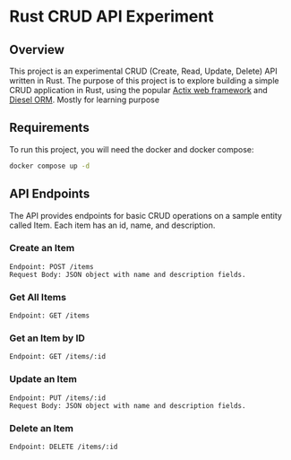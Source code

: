 # Rust CRUD API Experiment

## Overview

This project is an experimental CRUD (Create, Read, Update, Delete) API written in Rust. The purpose of this project is to explore building a simple CRUD application in Rust, using the popular [Actix web framework](https://github.com/actix/actix-web) and [Diesel ORM](https://github.com/diesel-rs/diesel).
Mostly for learning purpose

## Requirements

To run this project, you will need the docker and docker compose:

```bash
docker compose up -d
```

## API Endpoints

The API provides endpoints for basic CRUD operations on a sample entity called Item. Each item has an id, name, and description.

### Create an Item

```
Endpoint: POST /items
Request Body: JSON object with name and description fields.
```

### Get All Items

```
Endpoint: GET /items
```

### Get an Item by ID

```
Endpoint: GET /items/:id
```

### Update an Item

```
Endpoint: PUT /items/:id
Request Body: JSON object with name and description fields.
```

### Delete an Item

```
Endpoint: DELETE /items/:id
```